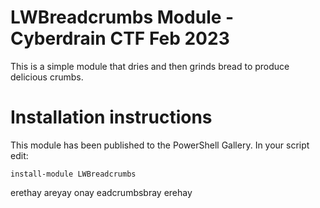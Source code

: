 # LWBreadcrumbs Module - Cyberdrain CTF Feb 2023

This is a simple module that dries and then grinds bread to produce delicious crumbs.

# Installation instructions

This module has been published to the PowerShell Gallery. In your script edit:  

```
install-module LWBreadcrumbs
```

erethay areyay onay eadcrumbsbray erehay